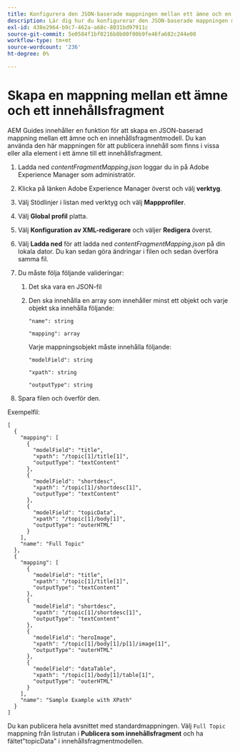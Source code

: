 ```yaml
---
title: Konfigurera den JSON-baserade mappningen mellan ett ämne och en innehållsfragmentmodell.
description: Lär dig hur du konfigurerar den JSON-baserade mappningen mellan ett ämne och en innehållsfragmentmodell.
exl-id: 438e2964-b9c7-462a-a68c-8031bd97911c
source-git-commit: 5e0584f1bf0216b8b00f00b9fe46fa682c244e08
workflow-type: tm+mt
source-wordcount: '236'
ht-degree: 0%

---
```


# Skapa en mappning mellan ett ämne och ett innehållsfragment

AEM Guides innehåller en funktion för att skapa en JSON-baserad mappning mellan ett ämne och en innehållsfragmentmodell. Du kan använda den här mappningen för att publicera innehåll som finns i vissa eller alla element i ett ämne till ett innehållsfragment.

1. Ladda ned *contentFragmentMapping.json* loggar du in på Adobe Experience Manager som administratör.
1. Klicka på länken Adobe Experience Manager överst och välj **verktyg**.
1. Välj Stödlinjer i listan med verktyg och välj **Mappprofiler**.
1. Välj **Global profil** platta.
1. Välj **Konfiguration av XML-redigerare** och väljer **Redigera** överst.
1. Välj **Ladda ned** för att ladda ned *contentFragmentMapping.json*  på din lokala dator. Du kan sedan göra ändringar i filen och sedan överföra samma fil.

1. Du måste följa följande valideringar:

   1. Det ska vara en JSON-fil
   2. Den ska innehålla en array som innehåller minst ett objekt och varje objekt ska innehålla följande:


      `"name": string `

      `"mapping": array`

      Varje mappningsobjekt måste innehålla följande:

      `"modelField": string`

      `"xpath": string`

      `"outputType": string`
1. Spara filen och överför den.

Exempelfil:

```
[
  {
    "mapping": [
      {
        "modelField": "title",
        "xpath": "/topic[1]/title[1]",
        "outputType": "textContent"
      },
      {
        "modelField": "shortdesc",
        "xpath": "/topic[1]/shortdesc[1]",
        "outputType": "textContent"
      },
      {
        "modelField": "topicData",
        "xpath": "/topic[1]/body[1]",
        "outputType": "outerHTML"
      }
    ],
    "name": "Full Topic"
  },
  {
    "mapping": [
      {
        "modelField": "title",
        "xpath": "/topic[1]/title[1]",
        "outputType": "textContent"
      },
      {
        "modelField": "shortdesc",
        "xpath": "/topic[1]/shortdesc[1]",
        "outputType": "textContent"
      },
      {
        "modelField": "heroImage",
        "xpath": "/topic[1]/body[1]/p[1]/image[1]",
        "outputType": "outerHTML"
      },
      {
        "modelField": "dataTable",
        "xpath": "/topic[1]/body[1]/table[1]",
        "outputType": "outerHTML"
      }
    ],
    "name": "Sample Example with XPath"
  }
]
```

Du kan publicera hela avsnittet med standardmappningen. Välj `Full Topic` mappning från listrutan i **Publicera som innehållsfragment** och ha fältet&quot;topicData&quot; i innehållsfragmentmodellen.
